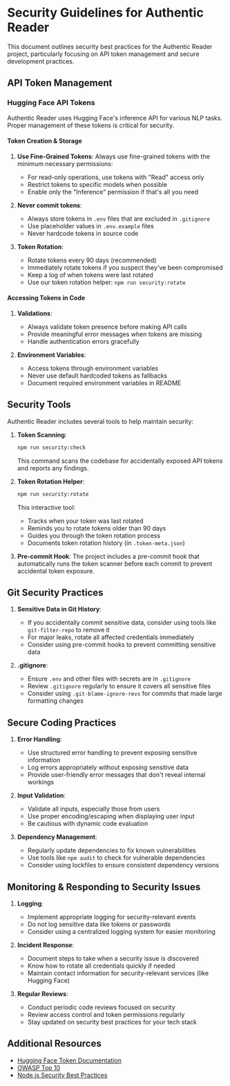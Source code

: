 # Security Guidelines for Authentic Reader

This document outlines security best practices for the Authentic Reader project, particularly focusing on API token management and secure development practices.

## API Token Management

### Hugging Face API Tokens

Authentic Reader uses Hugging Face's inference API for various NLP tasks. Proper management of these tokens is critical for security.

#### Token Creation & Storage

1. **Use Fine-Grained Tokens**: Always use fine-grained tokens with the minimum necessary permissions:
   - For read-only operations, use tokens with "Read" access only
   - Restrict tokens to specific models when possible
   - Enable only the "Inference" permission if that's all you need

2. **Never commit tokens**: 
   - Always store tokens in `.env` files that are excluded in `.gitignore`
   - Use placeholder values in `.env.example` files
   - Never hardcode tokens in source code

3. **Token Rotation**:
   - Rotate tokens every 90 days (recommended)
   - Immediately rotate tokens if you suspect they've been compromised
   - Keep a log of when tokens were last rotated
   - Use our token rotation helper: `npm run security:rotate`

#### Accessing Tokens in Code

1. **Validations**:
   - Always validate token presence before making API calls
   - Provide meaningful error messages when tokens are missing
   - Handle authentication errors gracefully

2. **Environment Variables**:
   - Access tokens through environment variables
   - Never use default hardcoded tokens as fallbacks
   - Document required environment variables in README

## Security Tools

Authentic Reader includes several tools to help maintain security:

1. **Token Scanning**:
   ```bash
   npm run security:check
   ```
   This command scans the codebase for accidentally exposed API tokens and reports any findings.

2. **Token Rotation Helper**:
   ```bash
   npm run security:rotate
   ```
   This interactive tool:
   - Tracks when your token was last rotated
   - Reminds you to rotate tokens older than 90 days
   - Guides you through the token rotation process
   - Documents token rotation history (in `.token-meta.json`)

3. **Pre-commit Hook**:
   The project includes a pre-commit hook that automatically runs the token scanner
   before each commit to prevent accidental token exposure.

## Git Security Practices

1. **Sensitive Data in Git History**:
   - If you accidentally commit sensitive data, consider using tools like `git-filter-repo` to remove it
   - For major leaks, rotate all affected credentials immediately
   - Consider using pre-commit hooks to prevent committing sensitive data

2. **.gitignore**:
   - Ensure `.env` and other files with secrets are in `.gitignore`
   - Review `.gitignore` regularly to ensure it covers all sensitive files
   - Consider using `.git-blame-ignore-revs` for commits that made large formatting changes

## Secure Coding Practices

1. **Error Handling**:
   - Use structured error handling to prevent exposing sensitive information
   - Log errors appropriately without exposing sensitive data
   - Provide user-friendly error messages that don't reveal internal workings

2. **Input Validation**:
   - Validate all inputs, especially those from users
   - Use proper encoding/escaping when displaying user input
   - Be cautious with dynamic code evaluation

3. **Dependency Management**:
   - Regularly update dependencies to fix known vulnerabilities
   - Use tools like `npm audit` to check for vulnerable dependencies
   - Consider using lockfiles to ensure consistent dependency versions

## Monitoring & Responding to Security Issues

1. **Logging**:
   - Implement appropriate logging for security-relevant events
   - Do not log sensitive data like tokens or passwords
   - Consider using a centralized logging system for easier monitoring

2. **Incident Response**:
   - Document steps to take when a security issue is discovered
   - Know how to rotate all credentials quickly if needed
   - Maintain contact information for security-relevant services (like Hugging Face)

3. **Regular Reviews**:
   - Conduct periodic code reviews focused on security
   - Review access control and token permissions regularly
   - Stay updated on security best practices for your tech stack

## Additional Resources

- [Hugging Face Token Documentation](https://huggingface.co/docs/hub/security-tokens)
- [OWASP Top 10](https://owasp.org/www-project-top-ten/)
- [Node.js Security Best Practices](https://nodejs.org/en/docs/guides/security/) 